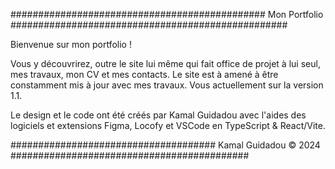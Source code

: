 ############################################## Mon Portfolio ##################################################

Bienvenue sur mon portfolio !

Vous y découvrirez, outre le site lui même qui fait office de projet à lui seul, mes travaux, mon CV et mes contacts. Le site est à amené à être constamment mis à jour avec mes travaux. Vous actuellement sur la version 1.1.

Le design et le code ont été créés par Kamal Guidadou avec l'aides des logiciels et extensions Figma, Locofy et VSCode en TypeScript & React/Vite.


##################################### Kamal Guidadou © 2024 ###########################################
